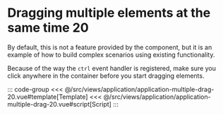 <applicationMultipleDrag20/>

# Dragging multiple elements at the same time 20

By default, this is not a feature provided by the component, but it is an example of how to build complex scenarios using existing functionality.

Because of the way the `ctrl` event handler is registered, make sure you click anywhere in the container before you start dragging elements.

::: code-group
<<< @/src/views/application/application-multiple-drag-20.vue#template[Template]
<<< @/src/views/application/application-multiple-drag-20.vue#script[Script]
:::